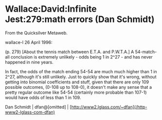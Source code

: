 
# Wallace:David:Infinite Jest:279:math errors (Dan Schmidt)

From the Quicksilver Metaweb.

wallace-l 26 April 1996:

(p. 279) [About the tennis match between E.T.A. and P.W.T.A.] A 54-match-all conclusion is extremely unlikely - odds being 1 in 2^27 - and has never happened in nine years.

In fact, the odds of the match ending 54-54 are much much higher than
1 in 2^27, although it's still unlikely. Just to quickly show that
it's wrong, without getting into binomial coefficients and stuff,
given that there are only 109 possible outcomes, (0-108 up to 108-0),
it doesn't make any sense that a pretty regular outcome like 54-54
(certainly more probable than 107-1) would have odds of less than 1 in
109.


Dan Schmidt | dfan@[omitted] | [http://www2.lglass.com/~dfan](/http-www2-lglass-com-dfan)
